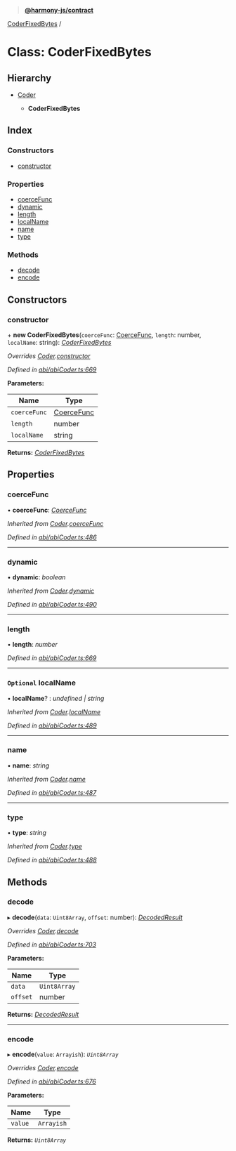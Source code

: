 > **[@harmony-js/contract](../README.md)**

[CoderFixedBytes](coderfixedbytes.md) /

# Class: CoderFixedBytes

## Hierarchy

* [Coder](coder.md)

  * **CoderFixedBytes**

## Index

### Constructors

* [constructor](coderfixedbytes.md#constructor)

### Properties

* [coerceFunc](coderfixedbytes.md#coercefunc)
* [dynamic](coderfixedbytes.md#dynamic)
* [length](coderfixedbytes.md#length)
* [localName](coderfixedbytes.md#optional-localname)
* [name](coderfixedbytes.md#name)
* [type](coderfixedbytes.md#type)

### Methods

* [decode](coderfixedbytes.md#decode)
* [encode](coderfixedbytes.md#encode)

## Constructors

###  constructor

\+ **new CoderFixedBytes**(`coerceFunc`: [CoerceFunc](../README.md#coercefunc), `length`: number, `localName`: string): *[CoderFixedBytes](coderfixedbytes.md)*

*Overrides [Coder](coder.md).[constructor](coder.md#constructor)*

*Defined in [abi/abiCoder.ts:669](https://github.com/harmony-one/sdk/blob/3ec028a/packages/harmony-contract/src/abi/abiCoder.ts#L669)*

**Parameters:**

Name | Type |
------ | ------ |
`coerceFunc` | [CoerceFunc](../README.md#coercefunc) |
`length` | number |
`localName` | string |

**Returns:** *[CoderFixedBytes](coderfixedbytes.md)*

## Properties

###  coerceFunc

• **coerceFunc**: *[CoerceFunc](../README.md#coercefunc)*

*Inherited from [Coder](coder.md).[coerceFunc](coder.md#coercefunc)*

*Defined in [abi/abiCoder.ts:486](https://github.com/harmony-one/sdk/blob/3ec028a/packages/harmony-contract/src/abi/abiCoder.ts#L486)*

___

###  dynamic

• **dynamic**: *boolean*

*Inherited from [Coder](coder.md).[dynamic](coder.md#dynamic)*

*Defined in [abi/abiCoder.ts:490](https://github.com/harmony-one/sdk/blob/3ec028a/packages/harmony-contract/src/abi/abiCoder.ts#L490)*

___

###  length

• **length**: *number*

*Defined in [abi/abiCoder.ts:669](https://github.com/harmony-one/sdk/blob/3ec028a/packages/harmony-contract/src/abi/abiCoder.ts#L669)*

___

### `Optional` localName

• **localName**? : *undefined | string*

*Inherited from [Coder](coder.md).[localName](coder.md#optional-localname)*

*Defined in [abi/abiCoder.ts:489](https://github.com/harmony-one/sdk/blob/3ec028a/packages/harmony-contract/src/abi/abiCoder.ts#L489)*

___

###  name

• **name**: *string*

*Inherited from [Coder](coder.md).[name](coder.md#name)*

*Defined in [abi/abiCoder.ts:487](https://github.com/harmony-one/sdk/blob/3ec028a/packages/harmony-contract/src/abi/abiCoder.ts#L487)*

___

###  type

• **type**: *string*

*Inherited from [Coder](coder.md).[type](coder.md#type)*

*Defined in [abi/abiCoder.ts:488](https://github.com/harmony-one/sdk/blob/3ec028a/packages/harmony-contract/src/abi/abiCoder.ts#L488)*

## Methods

###  decode

▸ **decode**(`data`: `Uint8Array`, `offset`: number): *[DecodedResult](../interfaces/decodedresult.md)*

*Overrides [Coder](coder.md).[decode](coder.md#abstract-decode)*

*Defined in [abi/abiCoder.ts:703](https://github.com/harmony-one/sdk/blob/3ec028a/packages/harmony-contract/src/abi/abiCoder.ts#L703)*

**Parameters:**

Name | Type |
------ | ------ |
`data` | `Uint8Array` |
`offset` | number |

**Returns:** *[DecodedResult](../interfaces/decodedresult.md)*

___

###  encode

▸ **encode**(`value`: `Arrayish`): *`Uint8Array`*

*Overrides [Coder](coder.md).[encode](coder.md#abstract-encode)*

*Defined in [abi/abiCoder.ts:676](https://github.com/harmony-one/sdk/blob/3ec028a/packages/harmony-contract/src/abi/abiCoder.ts#L676)*

**Parameters:**

Name | Type |
------ | ------ |
`value` | `Arrayish` |

**Returns:** *`Uint8Array`*